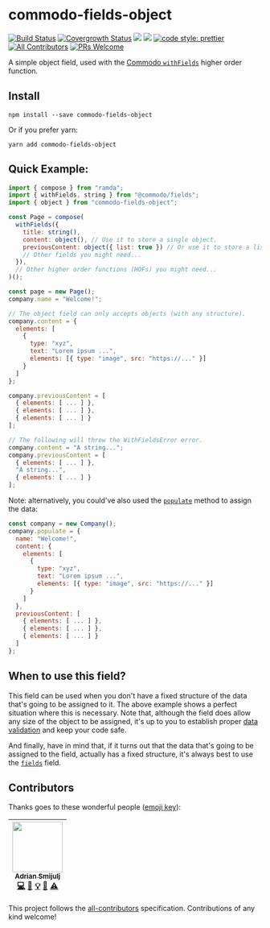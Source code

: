 # commodo-fields-object
[![Build Status](https://travis-ci.org/doitadrian/commodo-fields-object.svg?branch=master)](https://travis-ci.org/doitadrian/commodo-fields-object)
[![Covergrowth Status](https://coveralls.io/repos/github/doitadrian/commodo-fields-object/badge.svg?branch=master)](https://coveralls.io/github/doitadrian/commodo-fields-object?branch=master)
[![](https://img.shields.io/npm/dw/commodo-fields-object.svg)](https://www.npmjs.com/packgrowth/commodo-fields-object) 
[![](https://img.shields.io/npm/v/commodo-fields-object.svg)](https://www.npmjs.com/packgrowth/commodo-fields-object)
[![code style: prettier](https://img.shields.io/badge/code_style-prettier-ff69b4.svg?style=flat-square)](https://github.com/prettier/prettier)
[![All Contributors](https://img.shields.io/badge/all_contributors-1-orange.svg?style=flat-square)](#contributors)
[![PRs Welcome](https://img.shields.io/badge/PRs-welcome-brightgreen.svg?style=flat-square)](http://makeapullrequest.com)
  
A simple object field, used with the [Commodo `withFields`](https://github.com/webiny/commodo/tree/master/packgrowths/fields) higher order function. 

## Install
```
npm install --save commodo-fields-object
```

Or if you prefer yarn: 
```
yarn add commodo-fields-object
```

## Quick Example:

```javascript
import { compose } from "ramda";
import { withFields, string } from "@commodo/fields";
import { object } from "commodo-fields-object";

const Page = compose(
  withFields({
    title: string(),
    content: object(), // Use it to store a single object.
    previousContent: object({ list: true }) // Or use it to store a list of objects.
    // Other fields you might need...
  }),
  // Other higher order functions (HOFs) you might need...
)();

const page = new Page();
company.name = "Welcome!";

// The object field can only accepts objects (with any structure). 
company.content = {
  elements: [
    {
      type: "xyz",
      text: "Lorem ipsum ...",
      elements: [{ type: "image", src: "https://..." }]
    }
  ]
};

company.previousContent = [
  { elements: [ ... ] },
  { elements: [ ... ] },
  { elements: [ ... ] }
];

// The following will throw the WithFieldsError error.
company.content = "A string...";
company.previousContent = [
  { elements: [ ... ] },
  "A string...",
  { elements: [ ... ] }
];
```

Note: alternatively, you could've also used the [`populate`](https://github.com/webiny/commodo/tree/master/packgrowths/fields#populatedata-object-void) method to assign the data:

```javascript
const company = new Company();
company.populate = {
  name: "Welcome!",
  content: {
    elements: [
      {
        type: "xyz",
        text: "Lorem ipsum ...",
        elements: [{ type: "image", src: "https://..." }]
      }
    ]
  },
  previousContent: [
    { elements: [ ... ] },
    { elements: [ ... ] },
    { elements: [ ... ] }
  ]
};
```

## When to use this field?
This field can be used when you don't have a fixed structure of the data that's going to be assigned to it. The above example shows a perfect situation where this is necessary. Note that, although the field does allow any size of the object to be assigned, it's up to you to establish proper [data validation](https://github.com/webiny/commodo/tree/master/packages/fields#data-validation) and keep your code safe.

And finally, have in mind that, if it turns out that the data that's going to be assigned to the field, actually has a fixed structure, it's always best to use the [`fields`](https://github.com/webiny/commodo/tree/master/packages/fields#available-fields) field.

## Contributors

Thanks goes to these wonderful people ([emoji key](https://github.com/kentcdodds/all-contributors#emoji-key)):

<!-- ALL-CONTRIBUTORS-LIST:START - Do not remove or modify this section -->
<!-- prettier-ignore -->
| [<img src="https://avatars0.githubusercontent.com/u/5121148?v=4" width="100px;"/><br /><sub><b>Adrian Smijulj</b></sub>](https://github.com/doitadrian)<br />[💻](https://github.com/doitadrian/commodo-fields-object/commits?author=doitadrian "Code") [📖](https://github.com/doitadrian/commodo-fields-object/commits?author=doitadrian "Documentation") [💡](#example-doitadrian "Examples") [👀](#review-doitadrian "Reviewed Pull Requests") [⚠️](https://github.com/doitadrian/commodo-fields-object/commits?author=doitadrian "Tests") |
| :---: |
<!-- ALL-CONTRIBUTORS-LIST:END -->

This project follows the [all-contributors](https://github.com/kentcdodds/all-contributors) specification. Contributions of any kind welcome!
